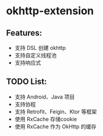 # okhttp-extension

## Features:
* 支持 DSL 创建 okhttp
* 支持自定义线程池
* 支持响应式

## TODO List:

* 支持 Android、Java 项目
* 支持协程
* 支持 Retrofit、Feigin、Ktor 等框架
* 使用 RxCache 存储cookie
* 使用 RxCache 作为 OkHttp 的缓存
